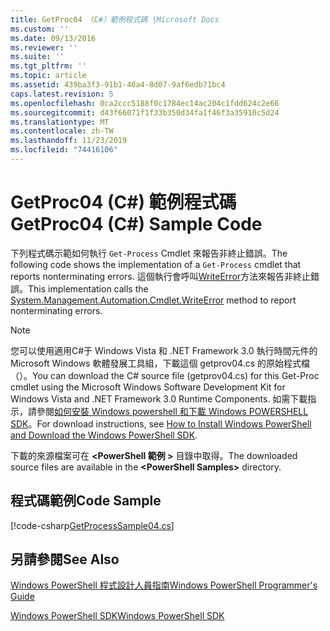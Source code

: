 ```yaml
---
title: GetProc04 （C#）範例程式碼 |Microsoft Docs
ms.custom: ''
ms.date: 09/13/2016
ms.reviewer: ''
ms.suite: ''
ms.tgt_pltfrm: ''
ms.topic: article
ms.assetid: 439ba3f3-91b1-46a4-8d07-9af6edb71bc4
caps.latest.revision: 5
ms.openlocfilehash: 0ca2ccc5188f0c1784ec14ac204c1fdd624c2e66
ms.sourcegitcommit: d43f66071f1f33b350d34fa1f46f3a35910c5d24
ms.translationtype: MT
ms.contentlocale: zh-TW
ms.lasthandoff: 11/23/2019
ms.locfileid: "74416106"
---
```

# <a name="getproc04-c-sample-code"></a><span data-ttu-id="83ccd-102">GetProc04 (C#) 範例程式碼</span><span class="sxs-lookup"><span data-stu-id="83ccd-102">GetProc04 (C#) Sample Code</span></span>

<span data-ttu-id="83ccd-103">下列程式碼示範如何執行 `Get-Process` Cmdlet 來報告非終止錯誤。</span><span class="sxs-lookup"><span data-stu-id="83ccd-103">The following code shows the implementation of a `Get-Process` cmdlet that reports nonterminating errors.</span></span> <span data-ttu-id="83ccd-104">這個執行會呼叫[WriteError](/dotnet/api/System.Management.Automation.Cmdlet.WriteError)方法來報告非終止錯誤。</span><span class="sxs-lookup"><span data-stu-id="83ccd-104">This implementation calls the [System.Management.Automation.Cmdlet.WriteError](/dotnet/api/System.Management.Automation.Cmdlet.WriteError) method to report nonterminating errors.</span></span>

> [!NOTE]
> <span data-ttu-id="83ccd-105">您可以使用適用C#于 Windows Vista 和 .NET Framework 3.0 執行時間元件的 Microsoft Windows 軟體發展工具組，下載這個 getprov04.cs 的原始程式檔（）。</span><span class="sxs-lookup"><span data-stu-id="83ccd-105">You can download the C# source file (getprov04.cs) for this Get-Proc cmdlet using the Microsoft Windows Software Development Kit for Windows Vista and .NET Framework 3.0 Runtime Components.</span></span> <span data-ttu-id="83ccd-106">如需下載指示，請參閱[如何安裝 Windows powershell 和下載 Windows POWERSHELL SDK](/powershell/scripting/developer/installing-the-windows-powershell-sdk)。</span><span class="sxs-lookup"><span data-stu-id="83ccd-106">For download instructions, see [How to Install Windows PowerShell and Download the Windows PowerShell SDK](/powershell/scripting/developer/installing-the-windows-powershell-sdk).</span></span>
>
> <span data-ttu-id="83ccd-107">下載的來源檔案可在 **\<PowerShell 範例 >** 目錄中取得。</span><span class="sxs-lookup"><span data-stu-id="83ccd-107">The downloaded source files are available in the **\<PowerShell Samples>** directory.</span></span>

## <a name="code-sample"></a><span data-ttu-id="83ccd-108">程式碼範例</span><span class="sxs-lookup"><span data-stu-id="83ccd-108">Code Sample</span></span>

[!code-csharp[GetProcessSample04.cs](../../../../powershell-sdk-samples/SDK-2.0/csharp/GetProcessSample04/GetProcessSample04.cs#L11-L98 "GetProcessSample04.cs")]

## <a name="see-also"></a><span data-ttu-id="83ccd-109">另請參閱</span><span class="sxs-lookup"><span data-stu-id="83ccd-109">See Also</span></span>

[<span data-ttu-id="83ccd-110">Windows PowerShell 程式設計人員指南</span><span class="sxs-lookup"><span data-stu-id="83ccd-110">Windows PowerShell Programmer's Guide</span></span>](./windows-powershell-programmer-s-guide.md)

[<span data-ttu-id="83ccd-111">Windows PowerShell SDK</span><span class="sxs-lookup"><span data-stu-id="83ccd-111">Windows PowerShell SDK</span></span>](../windows-powershell-reference.md)
